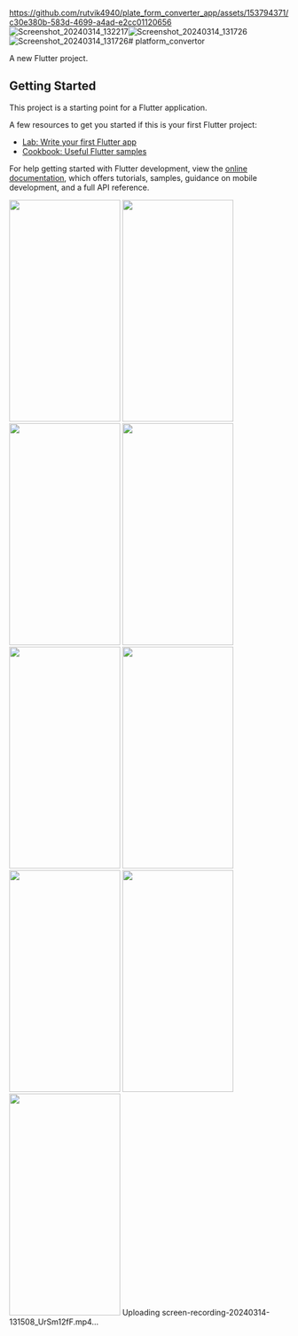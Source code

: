 
https://github.com/rutvik4940/plate_form_converter_app/assets/153794371/c30e380b-583d-4699-a4ad-e2cc01120656
![Screenshot_20240314_132217](https://github.com/rutvik4940/plate_form_converter_app/assets/153794371/f5b35019-04a8-4303-a541-ab8300ce5495)![Screenshot_20240314_131726](https://github.com/rutvik4940/plate_form_converter_app/assets/153794371/c2fd81f1-4e13-4d26-81ea-6758199a8697)![Screenshot_20240314_131726](https://github.com/rutvik4940/plate_form_converter_app/assets/153794371/e21f7182-4bd3-498e-9050-ba83183d7913)# platform_convertor

A new Flutter project.

## Getting Started

This project is a starting point for a Flutter application.

A few resources to get you started if this is your first Flutter project:

- [Lab: Write your first Flutter app](https://docs.flutter.dev/get-started/codelab)
- [Cookbook: Useful Flutter samples](https://docs.flutter.dev/cookbook)

For help getting started with Flutter development, view the
[online documentation](https://docs.flutter.dev/), which offers tutorials,
samples, guidance on mobile development, and a full API reference.
<p>
  <img src="https://github.com/rutvik4940/plate_form_converter_app/assets/153794371/a551076f-d98b-4c5d-8810-935808d71355" height="400px" width ="200px"/>
  <img src="https://github.com/rutvik4940/plate_form_converter_app/assets/153794371/1e8d8095-b00f-4c2d-a461-eb97dedba7e4"
  height="400px" width ="200px"/>
  <img src="https://github.com/rutvik4940/plate_form_converter_app/assets/153794371/05375c96-c946-440c-8a9a-125f34629d05"
  height="400px" width ="200px"/>
  <img src="https://github.com/rutvik4940/plate_form_converter_app/assets/153794371/eed2bf94-6e83-4559-9e99-6c6ee9c6b68f"
  height="400px" width ="200px"/>
  <img src="https://github.com/rutvik4940/plate_form_converter_app/assets/153794371/5675077f-28a4-4450-8cbb-c8e572f545af"
  height="400px" width ="200px"/>
  <img src="https://github.com/rutvik4940/plate_form_converter_app/assets/153794371/3e41a023-ff75-44a3-ad58-65d1f2ad9d18"
  height="400px" width ="200px"/>
  <img src="https://github.com/rutvik4940/plate_form_converter_app/assets/153794371/b4279876-d83a-4d36-8ccb-0c72827dc066"
  height="400px" width ="200px"/>
   <img src="https://github.com/rutvik4940/plate_form_converter_app/assets/153794371/bd50ceee-1e35-41a0-a01f-ff0e66274032"
  height="400px" width ="200px"/>
  <img src="https://github.com/rutvik4940/plate_form_converter_app/assets/153794371/1039e95e-bccb-4e56-8e19-36ccfa80c7d6"
  height="400px" width ="200px"/>
Uploading screen-recording-20240314-131508_UrSm12fF.mp4…  
  
</p>
